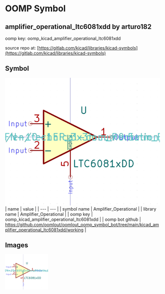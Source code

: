 # OOMP Symbol  
## amplifier_operational_ltc6081xdd  by arturo182  
  
oomp key: oomp_kicad_amplifier_operational_ltc6081xdd  
  
source repo at: [https://gitlab.com/kicad/libraries/kicad-symbols](https://gitlab.com/kicad/libraries/kicad-symbols)  
## Symbol  
  
[![working.png](working_600.png)](working.png)  
| name | value | 
| --- | --- | 
| symbol name | Amplifier_Operational | 
| library name | Amplifier_Operational | 
| oomp key | oomp_kicad_amplifier_operational_ltc6081xdd | 
| oomp bot github | https://github.com/oomlout/oomlout_oomp_symbol_bot/tree/main/kicad_amplifier_operational_ltc6081xdd/working | 
## Images  
  
[![working.png](working_140.png)](working.png)  

